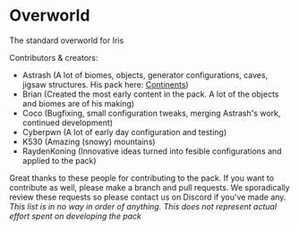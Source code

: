 # Overworld
The standard overworld for Iris


Contributors & creators:
- Astrash (A lot of biomes, objects, generator configurations, caves, jigsaw structures. His pack here: [Continents](https://github.com/Astrashh/Continents))
- Brian (Created the most early content in the pack. A lot of the objects and biomes are of his making)
- Coco (Bugfixing, small configuration tweaks, merging Astrash's work, continued development)
- Cyberpwn (A lot of early day configuration and testing)
- K530 (Amazing (snowy) mountains)
- RaydenKoning (Innovative ideas turned into fesible configurations and applied to the pack)

Great thanks to these people for contributing to the pack.
If you want to contribute as well, please make a branch and pull requests.
We sporadically review these requests so please contact us on Discord if you've made any.
*This list is in no way in order of anything. This does not represent actual effort spent on developing the pack*
